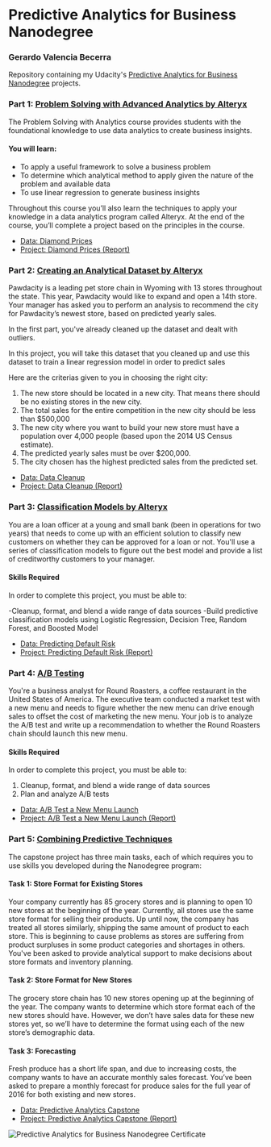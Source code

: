 # Predictive Analytics for Business Nanodegree

### Gerardo Valencia Becerra

Repository containing my Udacity's [Predictive Analytics for Business Nanodegree](https://www.udacity.com/course/predictive-analytics-for-business-nanodegree--nd008t) projects.

### Part 1: [Problem Solving with Advanced Analytics by Alteryx](https://www.udacity.com/course/problem-solving-with-advanced-analytics--ud976)

The Problem Solving with Analytics course provides students with the foundational knowledge to use data analytics to create business insights.

#### You will learn:

- To apply a useful framework to solve a business problem
- To determine which analytical method to apply given the nature of the problem and available data
- To use linear regression to generate business insights

Throughout this course you’ll also learn the techniques to apply your knowledge in a data analytics program called Alteryx. At the end of the course, you’ll complete a project based on the principles in the course.

- [Data: Diamond Prices](https://github.com/GValenB78/Predictive-Analytics-for-Business-Nanodegree/tree/main/1%20-%20Problem%20Solving%20With%20Analytics/Data)
- [Project: Diamond Prices (Report)](https://github.com/GValenB78/Predictive-Analytics-for-Business-Nanodegree/blob/main/1%20-%20Problem%20Solving%20With%20Analytics/ProjectDiamondPrices_ValenciaBecerrraG.pdf)


### Part 2: [Creating an Analytical Dataset by Alteryx](https://www.udacity.com/course/creating-an-analytical-dataset--ud977)

Pawdacity is a leading pet store chain in Wyoming with 13 stores throughout the state. This year, Pawdacity would like to expand and open a 14th store. Your manager has asked you to perform an analysis to recommend the city for Pawdacity’s newest store, based on predicted yearly sales.

In the first part, you've already cleaned up the dataset and dealt with outliers.

In this project, you will take this dataset that you cleaned up and use this dataset to train a linear regression model in order to predict sales

Here are the criterias given to you in choosing the right city:

1. The new store should be located in a new city. That means there should be no existing stores in the new city.
2. The total sales for the entire competition in the new city should be less than $500,000
3. The new city where you want to build your new store must have a population over 4,000 people (based upon the 2014 US Census estimate).
4. The predicted yearly sales must be over $200,000.
5. The city chosen has the highest predicted sales from the predicted set.

- [Data: Data Cleanup](https://github.com/GValenB78/Predictive-Analytics-for-Business-Nanodegree/tree/main/2%20-%20Data%20Wrangling/Data)
- [Project: Data Cleanup (Report) ](https://github.com/GValenB78/Predictive-Analytics-for-Business-Nanodegree/blob/main/2%20-%20Data%20Wrangling/ProjectDataCleanup_ValenciaBecerrraG.pdf)


### Part 3: [Classification Models by Alteryx](https://www.udacity.com/course/classification-models--ud978)

You are a loan officer at a young and small bank (been in operations for two years) that needs to come up with an efficient solution to classify new customers on whether they can be approved for a loan or not. You'll use a series of classification models to figure out the best model and provide a list of creditworthy customers to your manager.

#### Skills Required
In order to complete this project, you must be able to:

-Cleanup, format, and blend a wide range of data sources
-Build predictive classification models using Logistic Regression, Decision Tree, Random Forest, and Boosted Model

- [Data: Predicting Default Risk](https://github.com/GValenB78/Predictive-Analytics-for-Business-Nanodegree/tree/main/3%20-%20Classification%20Models/Data)
- [Project: Predicting Default Risk (Report)](https://github.com/GValenB78/Predictive-Analytics-for-Business-Nanodegree/blob/main/3%20-%20Classification%20Models/P3%20Submission%20Report.pdf)


### Part 4: [A/B Testing](https://www.udacity.com/course/ab-testing--ud979)

You're a business analyst for Round Roasters, a coffee restaurant in the United States of America. The executive team conducted a market test with a new menu and needs to figure whether the new menu can drive enough sales to offset the cost of marketing the new menu. Your job is to analyze the A/B test and write up a recommendation to whether the Round Roasters chain should launch this new menu.

#### Skills Required

In order to complete this project, you must be able to:

1. Cleanup, format, and blend a wide range of data sources
2. Plan and analyze A/B tests

- [Data: A/B Test a New Menu Launch](https://github.com/GValenB78/Predictive-Analytics-for-Business-Nanodegree/tree/main/4%20-%20AB%20Testing/Data)
- [Project: A/B Test a New Menu Launch (Report)](https://github.com/GValenB78/Predictive-Analytics-for-Business-Nanodegree/blob/main/4%20-%20AB%20Testing/ProjectAnalyzingAMarketTest_ValenciaBecerrraG.pdf)

### Part 5: [Combining Predictive Techniques](https://www.udacity.com/course/predictive-analytics-for-business-nanodegree--nd008t)

The capstone project has three main tasks, each of which requires you to use skills you developed during the Nanodegree program:

#### Task 1: Store Format for Existing Stores

Your company currently has 85 grocery stores and is planning to open 10 new stores at the beginning of the year. Currently, all stores use the same store format for selling their products. Up until now, the company has treated all stores similarly, shipping the same amount of product to each store. This is beginning to cause problems as stores are suffering from product surpluses in some product categories and shortages in others. You've been asked to provide analytical support to make decisions about store formats and inventory planning.

#### Task 2: Store Format for New Stores

The grocery store chain has 10 new stores opening up at the beginning of the year. The company wants to determine which store format each of the new stores should have. However, we don’t have sales data for these new stores yet, so we’ll have to determine the format using each of the new store’s demographic data.

#### Task 3: Forecasting

Fresh produce has a short life span, and due to increasing costs, the company wants to have an accurate monthly sales forecast. You’ve been asked to prepare a monthly forecast for produce sales for the full year of 2016 for both existing and new stores.

- [Data: Predictive Analytics Capstone](https://github.com/GValenB78/Predictive-Analytics-for-Business-Nanodegree/tree/main/5%20-%20Combining%20Predictive%20Techniques/Data)
- [Project: Predictive Analytics Capstone (Report) ](https://github.com/GValenB78/Predictive-Analytics-for-Business-Nanodegree/blob/main/5%20-%20Combining%20Predictive%20Techniques/ProjectPredictiveAnalyticsCapstone_ValenciaBecerrraG.pdf)

![Predictive Analytics for Business Nanodegree Certificate](https://github.com/GValenB78/Predictive-Analytics-for-Business-Nanodegree/blob/main/images/Certificate_page-0001.jpg?raw=true)
